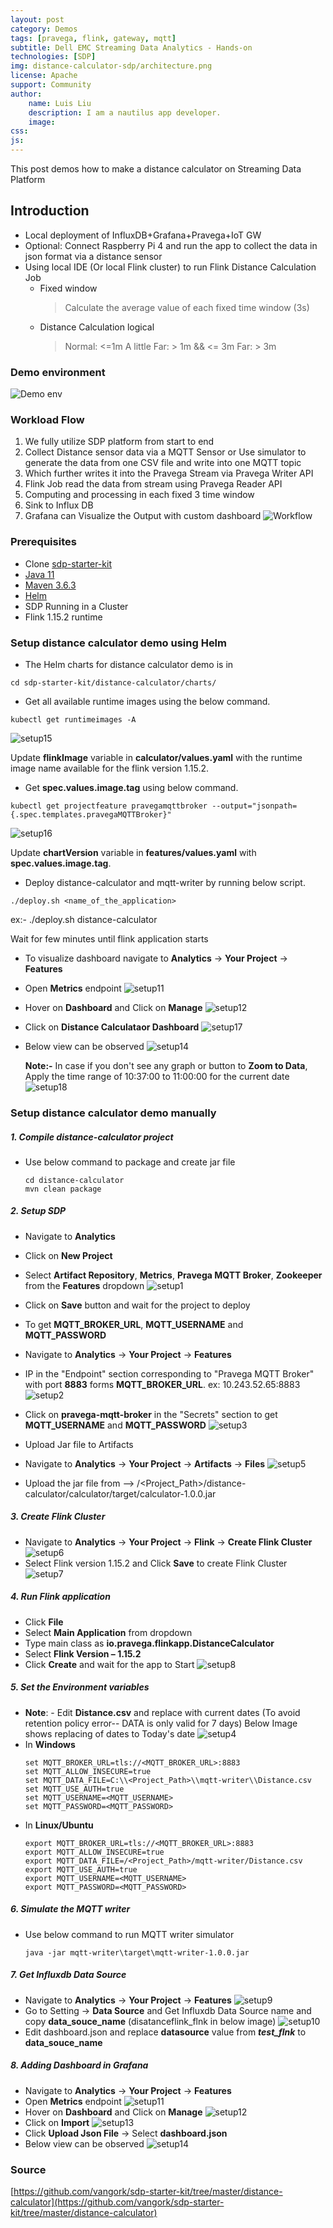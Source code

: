 ```yaml
---
layout: post
category: Demos
tags: [pravega, flink, gateway, mqtt]
subtitle: Dell EMC Streaming Data Analytics - Hands-on
technologies: [SDP]
img: distance-calculator-sdp/architecture.png
license: Apache
support: Community
author: 
    name: Luis Liu
    description: I am a nautilus app developer.
    image:
css: 
js: 
---
```


This post demos how to make a distance calculator on Streaming Data Platform
<!--more-->

## Introduction

- Local deployment of InfluxDB+Grafana+Pravega+IoT GW 
- Optional: Connect Raspberry Pi 4 and run the app to collect the data in json format via a distance sensor
- Using local IDE (Or local Flink cluster) to run Flink Distance Calculation Job
    - Fixed window
        > Calculate the average value of each fixed time window (3s)
    - Distance Calculation logical
        > Normal: <=1m
        > A little Far: > 1m && <= 3m
        > Far: > 3m

### Demo environment
![Demo env]({{site.baseurl}}/assets/images/posts/distance-calculator-sdp/architecture.png)

### Workload Flow
1. We fully utilize SDP platform from start to end
2. Collect Distance sensor data via a MQTT Sensor or Use simulator to generate the data from one CSV file and write into one MQTT topic
3. Which further writes it into the Pravega Stream via Pravega Writer API
4. Flink Job read the data from stream using Pravega Reader API
5. Computing and processing in each fixed 3 time window
6. Sink to Influx DB
7. Grafana can Visualize the Output with custom dashboard
![Workflow]({{site.baseurl}}/assets/images/posts/distance-calculator-sdp/workflow.png)


### Prerequisites
- Clone [sdp-starter-kit](https://github.com/vangork/sdp-starter-kit)
- [Java 11](https://www.oracle.com/java/technologies/downloads/#java11)
- [Maven 3.6.3](https://archive.apache.org/dist/maven/maven-3/3.6.3/)
- [Helm](https://helm.sh/docs/intro/install/)
- SDP Running in a Cluster
- Flink 1.15.2 runtime

### Setup distance calculator demo using Helm
- The Helm charts for distance calculator demo is in
```
cd sdp-starter-kit/distance-calculator/charts/
```
- Get all available runtime images using the below command.
```
kubectl get runtimeimages -A
```
![setup15]({{site.baseurl}}/assets/images/posts/distance-calculator-sdp/setup15.png)

  Update **flinkImage** variable in **calculator/values.yaml** with the runtime image name available for the flink version 1.15.2. 

- Get **spec.values.image.tag** using below command.
```
kubectl get projectfeature pravegamqttbroker --output="jsonpath={.spec.templates.pravegaMQTTBroker}"
```
![setup16]({{site.baseurl}}/assets/images/posts/distance-calculator-sdp/setup16.png)

  Update **chartVersion** variable in **features/values.yaml** with **spec.values.image.tag**.
- Deploy distance-calculator and mqtt-writer by running below script.
```
./deploy.sh <name_of_the_application>
```
  ex:- ./deploy.sh distance-calculator

  Wait for few minutes until flink application starts
- To visualize dashboard navigate to **Analytics** → **Your Project** → **Features**
- Open **Metrics** endpoint
![setup11]({{site.baseurl}}/assets/images/posts/distance-calculator-sdp/setup11.png)
- Hover on **Dashboard** and Click on **Manage**
![setup12]({{site.baseurl}}/assets/images/posts/distance-calculator-sdp/setup12.png)
- Click on **Distance Calculataor Dashboard**
![setup17]({{site.baseurl}}/assets/images/posts/distance-calculator-sdp/setup17.png)
- Below view can be observed
![setup14]({{site.baseurl}}/assets/images/posts/distance-calculator-sdp/setup14.png)

  **Note:-** In case if you don't see any graph or button to **Zoom to Data**, Apply the time range of 10:37:00 to 11:00:00 for the current date
![setup18]({{site.baseurl}}/assets/images/posts/distance-calculator-sdp/setup18.png)

### Setup distance calculator demo manually

##### 1. Compile distance-calculator project
- Use below command to package and create jar file
    ```
    cd distance-calculator
    mvn clean package
    ```

##### 2. Setup SDP 
- Navigate to **Analytics**
- Click on **New Project**
- Select **Artifact Repository**, **Metrics**, **Pravega MQTT Broker**, **Zookeeper** from the **Features** dropdown
![setup1]({{site.baseurl}}/assets/images/posts/distance-calculator-sdp/setup1.png)
- Click on **Save** button and wait for the project to deploy
- To get **MQTT_BROKER_URL**, **MQTT_USERNAME** and **MQTT_PASSWORD**
- Navigate to **Analytics** → **Your Project** → **Features**
- IP in the "Endpoint" section corresponding to "Pravega MQTT Broker" with port **8883** forms **MQTT_BROKER_URL**. ex: 10.243.52.65:8883
![setup2]({{site.baseurl}}/assets/images/posts/distance-calculator-sdp/setup2.png)
- Click on **pravega-mqtt-broker** in the "Secrets" section to get **MQTT_USERNAME** and **MQTT_PASSWORD**
![setup3]({{site.baseurl}}/assets/images/posts/distance-calculator-sdp/setup3.png)

- Upload Jar file to Artifacts
- Navigate to **Analytics** → **Your Project** → **Artifacts** → **Files**
![setup5]({{site.baseurl}}/assets/images/posts/distance-calculator-sdp/setup5.png)
- Upload the jar file from –> /<Project_Path>/distance-calculator/calculator/target/calculator-1.0.0.jar

##### 3. Create Flink Cluster
- Navigate to **Analytics** → **Your Project** → **Flink** → **Create Flink Cluster**
![setup6]({{site.baseurl}}/assets/images/posts/distance-calculator-sdp/setup6.png)
- Select Flink version 1.15.2 and Click **Save** to create Flink Cluster
![setup7]({{site.baseurl}}/assets/images/posts/distance-calculator-sdp/setup7.png)

##### 4. Run Flink application
- Click **File** 
- Select **Main Application** from dropdown
- Type main class as **io.pravega.flinkapp.DistanceCalculator**
- Select **Flink Version – 1.15.2**
- Click **Create** and wait for the app to Start 
![setup8]({{site.baseurl}}/assets/images/posts/distance-calculator-sdp/setup8.png)

##### 5. Set the Environment variables
- **Note**: -  Edit **Distance.csv** and replace with current dates (To avoid retention policy error-- DATA is only valid for 7 days)
Below Image shows replacing of dates to Today's date
![setup4]({{site.baseurl}}/assets/images/posts/distance-calculator-sdp/setup4.png)
- In **Windows**
    ```
    set MQTT_BROKER_URL=tls://<MQTT_BROKER_URL>:8883
    set MQTT_ALLOW_INSECURE=true
    set MQTT_DATA_FILE=C:\\<Project_Path>\\mqtt-writer\\Distance.csv
    set MQTT_USE_AUTH=true
    set MQTT_USERNAME=<MQTT_USERNAME>
    set MQTT_PASSWORD=<MQTT_PASSWORD>
    ```
- In **Linux/Ubuntu**
    ```
    export MQTT_BROKER_URL=tls://<MQTT_BROKER_URL>:8883
    export MQTT_ALLOW_INSECURE=true
    export MQTT_DATA_FILE=/<Project_Path>/mqtt-writer/Distance.csv
    export MQTT_USE_AUTH=true
    export MQTT_USERNAME=<MQTT_USERNAME>
    export MQTT_PASSWORD=<MQTT_PASSWORD>
    ```

##### 6. Simulate the MQTT writer
- Use below command to run MQTT writer simulator
    ```
    java -jar mqtt-writer\target\mqtt-writer-1.0.0.jar
    ```

##### 7. Get Influxdb Data Source
- Navigate to **Analytics** → **Your Project** → **Features**
![setup9]({{site.baseurl}}/assets/images/posts/distance-calculator-sdp/setup9.png)
- Go to Setting → **Data Source** and  Get Influxdb Data Source name and copy **data_souce_name** (disatanceflink_flnk in below image)
![setup10]({{site.baseurl}}/assets/images/posts/distance-calculator-sdp/setup10.png)
- Edit dashboard.json and replace **datasource** value from ***test_flnk*** to **data_souce_name**

##### 8. Adding Dashboard in Grafana
- Navigate to **Analytics** → **Your Project** → **Features**
- Open **Metrics** endpoint
![setup11]({{site.baseurl}}/assets/images/posts/distance-calculator-sdp/setup11.png)
- Hover on **Dashboard** and Click on **Manage**
![setup12]({{site.baseurl}}/assets/images/posts/distance-calculator-sdp/setup12.png)
- Click on **Import**
![setup13]({{site.baseurl}}/assets/images/posts/distance-calculator-sdp/setup13.png)
- Click **Upload Json File** → Select **dashboard.json**
- Below view can be observed
![setup14]({{site.baseurl}}/assets/images/posts/distance-calculator-sdp/setup14.png)

### Source
[https://github.com/vangork/sdp-starter-kit/tree/master/distance-calculator](https://github.com/vangork/sdp-starter-kit/tree/master/distance-calculator)